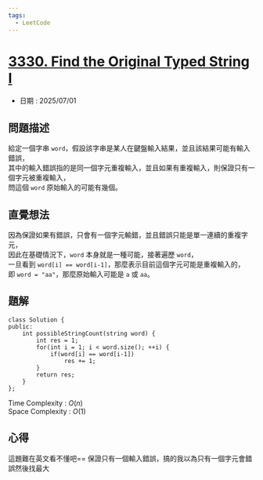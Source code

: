 ```yaml
---
tags:
  - LeetCode
---
```


# [3330. Find the Original Typed String I](https://leetcode.com/problems/find-the-original-typed-string-i/description/)  

+ 日期 : 2025/07/01  

## 問題描述  

給定一個字串 `word`，假設該字串是某人在鍵盤輸入結果，並且該結果可能有輸入錯誤，  
其中的輸入錯誤指的是同一個字元重複輸入，並且如果有重複輸入，則保證只有一個字元被重複輸入，  
問這個 `word` 原始輸入的可能有幾個。  

## 直覺想法  

因為保證如果有錯誤，只會有一個字元輸錯，並且錯誤只能是單一連續的重複字元，  
因此在基礎情況下，`word` 本身就是一種可能，接著遍歷 `word`，  
一旦看到 `word[i] == word[i-1]`，那麼表示目前這個字元可能是重複輸入的，  
即 `word = "aa"`，那麼原始輸入可能是 `a` 或 `aa`。  

## 題解  

```cpp=
class Solution {
public:
    int possibleStringCount(string word) {
        int res = 1;
        for(int i = 1; i < word.size(); ++i) {
            if(word[i] == word[i-1])
                res += 1;
        }
        return res;
    }
};
```

Time Complexity : $O(n)$  
Space Complexity : $O(1)$  

## 心得  

這題難在英文看不懂吧== 保證只有一個輸入錯誤，搞的我以為只有一個字元會錯誤然後找最大  

